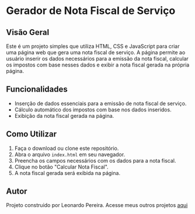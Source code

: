# Gerador de Nota Fiscal de Serviço

## Visão Geral
Este é um projeto simples que utiliza HTML, CSS e JavaScript para criar uma página web que gera uma nota fiscal de serviço. A página permite ao usuário inserir os dados necessários para a emissão da nota fiscal, calcular os impostos com base nesses dados e exibir a nota fiscal gerada na própria página.

## Funcionalidades
- Inserção de dados essenciais para a emissão de nota fiscal de serviço.
- Cálculo automático dos impostos com base nos dados inseridos.
- Exibição da nota fiscal gerada na página.

## Como Utilizar
1. Faça o download ou clone este repositório.
2. Abra o arquivo `index.html` em seu navegador.
3. Preencha os campos necessários com os dados para a nota fiscal.
4. Clique no botão "Calcular Nota Fiscal".
5. A nota fiscal gerada será exibida na página.

## Autor
Projeto construido por Leonardo Pereira. Acesse meus outros projetos [aqui](https://github.com/leonardospereira)
